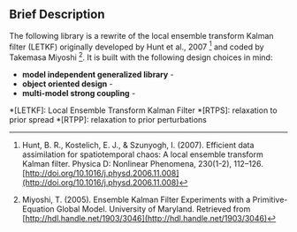 Brief Description
----------
The following library is a rewrite of the local ensemble transform Kalman filter (LETKF) originally developed by Hunt et al., 2007 [^1] and coded by Takemasa Miyoshi [^2]. It is built with the following design choices in mind:

* **model independent generalized library** -
* **object oriented design** - 
* **multi-model strong coupling** - 

[^1]: Hunt, B. R., Kostelich, E. J., & Szunyogh, I. (2007). Efficient data assimilation for spatiotemporal chaos: A local ensemble transform Kalman filter. Physica D: Nonlinear Phenomena, 230(1-2), 112–126. [http://doi.org/10.1016/j.physd.2006.11.008](http://doi.org/10.1016/j.physd.2006.11.008)

[^2]: Miyoshi, T. (2005). Ensemble Kalman Filter Experiments with a Primitive-Equation Global Model. University of Maryland. Retrieved from [http://hdl.handle.net/1903/3046](http://hdl.handle.net/1903/3046)

*[LETKF]: Local Ensemble Transform Kalman Filter
*[RTPS]: relaxation to prior spread
*[RTPP]: relaxation to prior perturbations